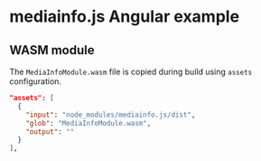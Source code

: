 # mediainfo.js Angular example

## WASM module

The `MediaInfoModule.wasm` file is copied during build using `assets` configuration.

```json
"assets": [
  {
    "input": "node_modules/mediainfo.js/dist",
    "glob": "MediaInfoModule.wasm",
    "output": ""
  }
],
```
